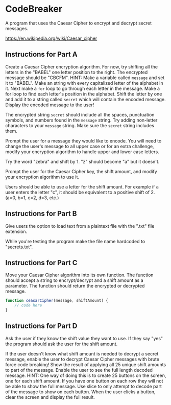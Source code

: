 # CodeBreaker

A program that uses the Caesar Cipher to encrypt and decrypt secret messages.

https://en.wikipedia.org/wiki/Caesar_cipher

## Instructions for Part A

Create a Caesar Cipher encryption algorithm. For now, try shifting all the letters in the "BABEL" one letter position to the right. The encrypted message should be "CBCFM". HINT: Make a variable called `message` and set it to "BABEL". Make an string with every capitalized letter of the alphabet in it. Next make a `for` loop to go through each letter in the message. Make a for loop to find each letter's position in the alphabet. Shift the letter by one and add it to a string called `secret` which will contain the encoded message. Display the encoded message to the user!

The encrypted string `secret` should include all the spaces, punctuation symbols, and numbers found in the `message` string. Try adding non-letter characters to your `message` string. Make sure the `secret` string includes them.

Prompt the user for a message they would like to encode. You will need to change the user's message to all upper case or for an extra challenge, modify your encryption algorithm to handle upper and lower case letters.

Try the word "zebra" and shift by 1. "z" should become "a" but it doesn't.

Prompt the user for the Caesar Cipher key, the shift amount, and modify your encryption algorithm to use it.

Users should be able to use a letter for the shift amount. For example if a user enters the letter "c", it should be equivalent to a positive shift of 2. (a=0, b=1, c=2, d=3, etc.)

## Instructions for Part B

Give users the option to load text from a plaintext file with the ".txt" file extension.

While you're testing the program make the file name hardcoded to "secrets.txt".

## Instructions for Part C

Move your Caesar Cipher algorithm into its own function. The function should accept a string to encrypt/decrypt and a shift amount as a parameter. The function should return the encrypted or decrypted message.

```js
function ceasarCipher(message, shiftAmount) {
	// code here
}
```

## Instructions for Part D

Ask the user if they know the shift value they want to use. If they say "yes" the program should ask the user for the shift amount.

If the user doesn't know what shift amount is needed to decrypt a secret message, enable the user to decrypt Caesar Cipher messages with brute force code breaking! Show the result of applying all 25 unique shift amounts to part of the message. Enable the user to see the full length decoded message. HINT: One way of doing this is to create 25 buttons on the screen, one for each shift amount. If you have one button on each row they will not be able to show the full message. Use slice to only attempt to decode part of the message to show on each button. When the user clicks a button, clear the screen and display the full result.
